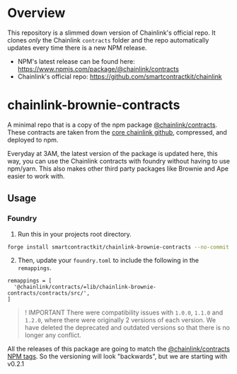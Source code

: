 # Overview

This repository is a slimmed down version of Chainlink's official repo. It clones _only_ the Chainlink `contracts` folder and the repo automatically updates every time there is a new NPM release.

- NPM's latest release can be found here: https://www.npmjs.com/package/@chainlink/contracts
- Chainlink's official repo: https://github.com/smartcontractkit/chainlink

# chainlink-brownie-contracts

A minimal repo that is a copy of the npm package [@chainlink/contracts](https://www.npmjs.com/package/@chainlink/contracts). These contracts are taken from the [core chainlink github](https://github.com/smartcontractkit/chainlink), compressed, and deployed to npm.

Everyday at 3AM, the latest version of the package is updated here, this way, you can use the Chainlink contracts with foundry without having to use npm/yarn. This also makes other third party packages like Brownie and Ape easier to work with.

## Usage

### Foundry

1. Run this in your projects root directory.

```bash
forge install smartcontractkit/chainlink-brownie-contracts --no-commit
```

2. Then, update your `foundry.toml` to include the following in the `remappings`.

```
remappings = [
  '@chainlink/contracts/=lib/chainlink-brownie-contracts/contracts/src/',
]
```

> ! IMPORTANT
> There were compatibility issues with `1.0.0`, `1.1.0` and `1.2.0`, where there were originally 2 versions of each version. We have deleted the deprecated and outdated versions so that there is no longer any conflict.

All the releases of this package are going to match the [@chainlink/contracts NPM tags](https://www.npmjs.com/package/@chainlink/contracts).
So the versioning will look "backwards", but we are starting with v0.2.1
